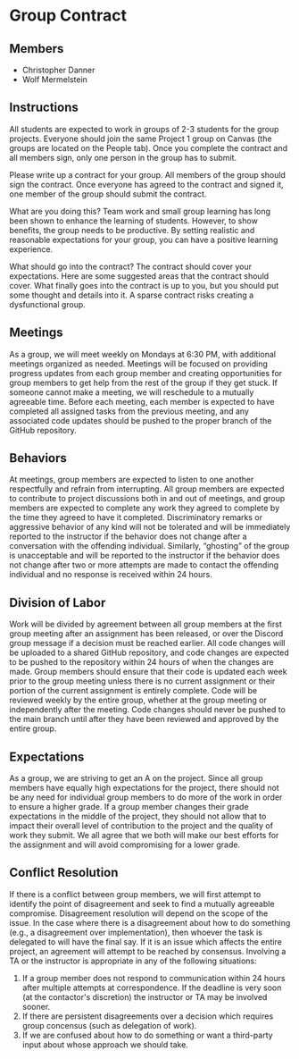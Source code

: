 # Group Contract

## Members

- Christopher Danner
- Wolf Mermelstein

## Instructions

All students are expected to work in groups of 2-3 students for the group
projects. Everyone should join the same Project 1 group on Canvas (the groups
are located on the People tab). Once you complete the contract and all members
sign, only one person in the group has to submit.

Please write up a contract for your group. All members of the group should
sign the contract. Once everyone has agreed to the contract and signed it, one
member of the group should submit the contract.

What are you doing this? Team work and small group learning has long been shown
to enhance the learning of students. However, to show benefits, the group
needs to be productive. By setting realistic and reasonable expectations for
your group, you can have a positive learning experience.

What should go into the contract? The contract should cover your expectations.
Here are some suggested areas that the contract should cover. What finally
goes into the contract is up to you, but you should put some thought and
details into it. A sparse contract risks creating a dysfunctional group.

## Meetings

As a group, we will meet weekly on Mondays at 6:30 PM, with additional meetings
organized as needed. Meetings will be focused on providing progress updates
from each group member and creating opportunities for group members to get help
from the rest of the group if they get stuck. If someone cannot make a meeting,
we will reschedule to a mutually agreeable time. Before each meeting, each
member is expected to have completed all assigned tasks from the previous
meeting, and any associated code updates should be pushed to the proper branch
of the GitHub repository.

## Behaviors

At meetings, group members are expected to listen to one another respectfully
and refrain from interrupting. All group members are expected to contribute to
project discussions both in and out of meetings, and group members are expected
to complete any work they agreed to complete by the time they agreed to have it
completed. Discriminatory remarks or aggressive behavior of any kind will not
be tolerated and will be immediately reported to the instructor if the behavior
does not change after a conversation with the offending individual. Similarly,
“ghosting” of the group is unacceptable and will be reported to the instructor
if the behavior does not change after two or more attempts are made to contact
the offending individual and no response is received within 24 hours.

## Division of Labor

Work will be divided by agreement between all group members at the first group
meeting after an assignment has been released, or over the Discord group
message if a decision must be reached earlier. All code changes will be
uploaded to a shared GitHub repository, and code changes are expected to be
pushed to the repository within 24 hours of when the changes are made. Group
members should ensure that their code is updated each week prior to the group
meeting unless there is no current assignment or their portion of the current
assignment is entirely complete. Code will be reviewed weekly by the entire
group, whether at the group meeting or independently after the meeting. Code
changes should never be pushed to the main branch until after they have been
reviewed and approved by the entire group.

## Expectations

As a group, we are striving to get an A on the project. Since all group
members have equally high expectations for the project, there should not be
any need for individual group members to do more of the work in order to
ensure a higher grade. If a group member changes their grade expectations
in the middle of the project, they should not allow that to impact their
overall level of contribution to the project and the quality of work they
submit. We all agree that we both will make our best efforts for the
assignment and will avoid compromising for a lower grade.

## Conflict Resolution

If there is a conflict between group members, we will first attempt to identify
the point of disagreement and seek to find a mutually agreeable compromise.
Disagreement resolution will depend on the scope of the issue. In the case
where there is a disagreement about how to do something (e.g., a disagreement
over implementation), then whoever the task is delegated to will have the final
say. If it is an issue which affects the entire project, an agreement will
attempt to be reached by consensus. Involving a TA or the instructor is
appropriate in any of the following situations:

1) If a group member does not respond to communication within 24 hours after
multiple attempts at correspondence. If the deadline is very soon (at the
contactor's discretion) the instructor or TA may be involved sooner.
2) If there are persistent disagreements over a decision which requires group
concensus (such as delegation of work).
3) If we are confused about how to do something or want a third-party input
about whose approach we should take.


